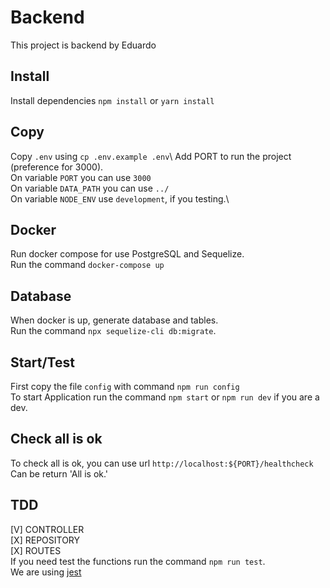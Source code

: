 # Backend
This project is backend by Eduardo

## Install
Install dependencies `npm install` or `yarn install`

## Copy
Copy `.env` using `cp .env.example .env`\ 
Add PORT to run the project (preference for 3000).\
On variable `PORT` you can use `3000`\
On variable `DATA_PATH` you can use `../`\
On variable `NODE_ENV` use `development`, if you testing.\

## Docker
Run docker compose for use PostgreSQL and Sequelize.\
Run the command `docker-compose up`

## Database
When docker is up, generate database and tables.\
Run the command `npx sequelize-cli db:migrate`.

## Start/Test
First copy the file `config` with command `npm run config`\
To start Application run the command `npm start` or `npm run dev` if you are a dev.

## Check all is ok
To check all is ok, you can use url `http://localhost:${PORT}/healthcheck`\
Can be return 'All is ok.'

## TDD
[V] CONTROLLER\
[X] REPOSITORY\
[X] ROUTES\
If you need test the functions run the command `npm run test`.\
We are using [jest](https://jestjs.io)